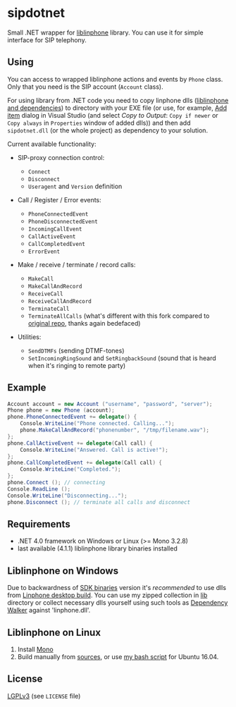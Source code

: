sipdotnet
=========

Small .NET wrapper for [liblinphone](http://www.linphone.org/eng/documentation/dev/liblinphone-free-sip-voip-sdk.html) library. You can use it for simple interface for SIP telephony.

Using
-----

You can access to wrapped liblinphone actions and events by `Phone` class. Only that you need is the SIP account (`Account` class).

For using library from .NET code you need to copy linphone dlls ([liblinphone and dependencies](https://github.com/bedefaced/sipdotnet#requirements)) to directory with your EXE file (or use, for example, [Add item](https://msdn.microsoft.com/en-us/library/9f4t9t92(v=vs.100).aspx) dialog in Visual Studio (and select *Copy to Output*: `Copy if newer` or `Copy always` in `Properties` window of added dlls)) and then add `sipdotnet.dll` (or the whole project) as dependency to your solution.

Current available functionality:

 - SIP-proxy connection control:
     - `Connect`
     - `Disconnect`
     - `Useragent` and `Version` definition
 - Call / Register / Error events:
     - `PhoneConnectedEvent`
     - `PhoneDisconnectedEvent`
     - `IncomingCallEvent`
     - `CallActiveEvent`
     - `CallCompletedEvent`
     - `ErrorEvent`
 - Make / receive / terminate / record calls:
     - `MakeCall`
     - `MakeCallAndRecord`
     - `ReceiveCall`
     - `ReceiveCallAndRecord`
     - `TerminateCall`
     - `TerminateAllCalls` (what's different with this fork compared to [original repo](https://github.com/bedefaced/sipdotnet), thanks again bedefaced)

 - Utilities:
	 - `SendDTMFs` (sending DTMF-tones)
	 - `SetIncomingRingSound` and `SetRingbackSound` (sound that is heard when it's ringing to remote party)

Example
-------
```cs
Account account = new Account ("username", "password", "server");
Phone phone = new Phone (account);
phone.PhoneConnectedEvent += delegate() {
	Console.WriteLine("Phone connected. Calling...");
	phone.MakeCallAndRecord("phonenumber", "/tmp/filename.wav");
};
phone.CallActiveEvent += delegate(Call call) {
	Console.WriteLine("Answered. Call is active!");
};
phone.CallCompletedEvent += delegate(Call call) {
	Console.WriteLine("Completed.");
};
phone.Connect (); // connecting
Console.ReadLine ();
Console.WriteLine("Disconnecting...");
phone.Disconnect (); // terminate all calls and disconnect
```
     
Requirements
------------

* .NET 4.0 framework on Windows or Linux (>= Mono 3.2.8)
* last available (4.1.1) liblinphone library binaries installed

Liblinphone on Windows
----------------------

Due to backwardness of [SDK binaries](http://www.linphone.org/technical-corner/liblinphone/downloads) version it's _recommended_ to use dlls from [Linphone desktop build](http://www.linphone.org/technical-corner/linphone/downloads). You can use my zipped collection in [lib](https://github.com/bedefaced/sipdotnet/blob/master/lib) directory or collect necessary dlls yourself using such tools as [Dependency Walker](http://www.dependencywalker.com/) against 'linphone.dll'.

Liblinphone on Linux
--------------------
1) Install [Mono](http://www.mono-project.com/download/#download-lin)
2) Build manually from [sources](https://github.com/BelledonneCommunications/linphone), or use [my bash script](https://gist.github.com/bedefaced/3dc4e58c700dada43054f49a3053dcad) for Ubuntu 16.04.

License
-------
[LGPLv3](http://en.wikipedia.org/wiki/GNU_Lesser_General_Public_License) (see `LICENSE` file)
